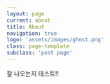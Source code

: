 ```yaml
---
layout: page
current: about
title: About
navigation: true
logo: 'assets/images/ghost.png'
class: page-template
subclass: 'post page'
---
```


잘 나오는지 테스트!!
